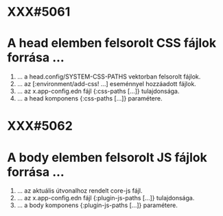 
# XXX#5061
# A head elemben felsorolt CSS fájlok forrása ...
  1. ... a head.config/SYSTEM-CSS-PATHS vektorban felsorolt fájlok.
  2. ... az [:environment/add-css! ...] eseménnyel hozzáadott fájlok.
  3. ... az x.app-config.edn fájl {:css-paths [...]} tulajdonsága.
  4. ... a head komponens {:css-paths [...]} paramétere.



# XXX#5062
# A body elemben felsorolt JS fájlok forrása ...
  1. ... az aktuális útvonalhoz rendelt core-js fájl.
  2. ... az x.app-config.edn fájl {:plugin-js-paths [...]} tulajdonsága.
  3. ... a body komponens {:plugin-js-paths [...]} paramétere.
